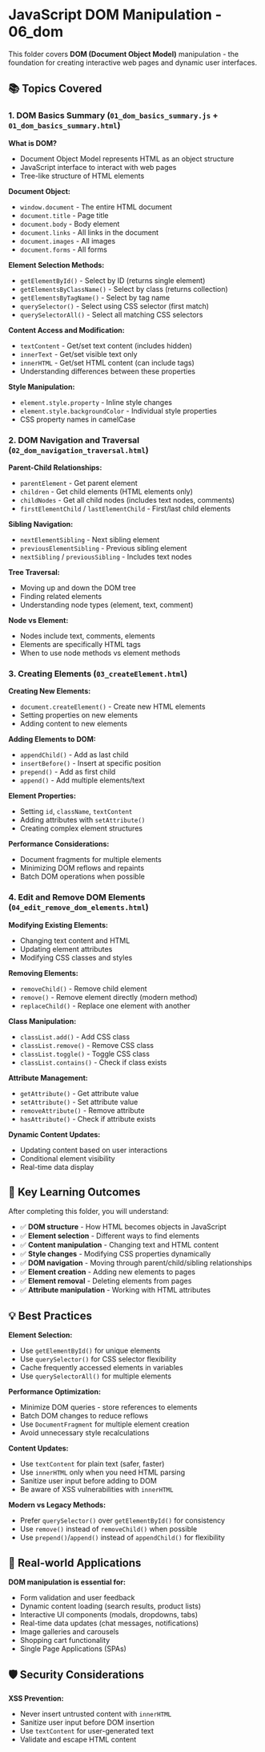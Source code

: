 # JavaScript DOM Manipulation - 06_dom

This folder covers **DOM (Document Object Model)** manipulation - the foundation for creating interactive web pages and dynamic user interfaces.

## 📚 Topics Covered

### 1. **DOM Basics Summary** (`01_dom_basics_summary.js` + `01_dom_basics_summary.html`)

**What is DOM?**
- Document Object Model represents HTML as an object structure
- JavaScript interface to interact with web pages
- Tree-like structure of HTML elements

**Document Object:**
- `window.document` - The entire HTML document
- `document.title` - Page title
- `document.body` - Body element
- `document.links` - All links in the document
- `document.images` - All images
- `document.forms` - All forms

**Element Selection Methods:**
- `getElementById()` - Select by ID (returns single element)
- `getElementsByClassName()` - Select by class (returns collection)
- `getElementsByTagName()` - Select by tag name
- `querySelector()` - Select using CSS selector (first match)
- `querySelectorAll()` - Select all matching CSS selectors

**Content Access and Modification:**
- `textContent` - Get/set text content (includes hidden)
- `innerText` - Get/set visible text only
- `innerHTML` - Get/set HTML content (can include tags)
- Understanding differences between these properties

**Style Manipulation:**
- `element.style.property` - Inline style changes
- `element.style.backgroundColor` - Individual style properties
- CSS property names in camelCase

### 2. **DOM Navigation and Traversal** (`02_dom_navigation_traversal.html`)

**Parent-Child Relationships:**
- `parentElement` - Get parent element
- `children` - Get child elements (HTML elements only)
- `childNodes` - Get all child nodes (includes text nodes, comments)
- `firstElementChild` / `lastElementChild` - First/last child elements

**Sibling Navigation:**
- `nextElementSibling` - Next sibling element
- `previousElementSibling` - Previous sibling element
- `nextSibling` / `previousSibling` - Includes text nodes

**Tree Traversal:**
- Moving up and down the DOM tree
- Finding related elements
- Understanding node types (element, text, comment)

**Node vs Element:**
- Nodes include text, comments, elements
- Elements are specifically HTML tags
- When to use node methods vs element methods

### 3. **Creating Elements** (`03_createElement.html`)

**Creating New Elements:**
- `document.createElement()` - Create new HTML elements
- Setting properties on new elements
- Adding content to new elements

**Adding Elements to DOM:**
- `appendChild()` - Add as last child
- `insertBefore()` - Insert at specific position
- `prepend()` - Add as first child
- `append()` - Add multiple elements/text

**Element Properties:**
- Setting `id`, `className`, `textContent`
- Adding attributes with `setAttribute()`
- Creating complex element structures

**Performance Considerations:**
- Document fragments for multiple elements
- Minimizing DOM reflows and repaints
- Batch DOM operations when possible

### 4. **Edit and Remove DOM Elements** (`04_edit_remove_dom_elements.html`)

**Modifying Existing Elements:**
- Changing text content and HTML
- Updating element attributes
- Modifying CSS classes and styles

**Removing Elements:**
- `removeChild()` - Remove child element
- `remove()` - Remove element directly (modern method)
- `replaceChild()` - Replace one element with another

**Class Manipulation:**
- `classList.add()` - Add CSS class
- `classList.remove()` - Remove CSS class
- `classList.toggle()` - Toggle CSS class
- `classList.contains()` - Check if class exists

**Attribute Management:**
- `getAttribute()` - Get attribute value
- `setAttribute()` - Set attribute value
- `removeAttribute()` - Remove attribute
- `hasAttribute()` - Check if attribute exists

**Dynamic Content Updates:**
- Updating content based on user interactions
- Conditional element visibility
- Real-time data display

## 🎯 Key Learning Outcomes

After completing this folder, you will understand:

- ✅ **DOM structure** - How HTML becomes objects in JavaScript
- ✅ **Element selection** - Different ways to find elements
- ✅ **Content manipulation** - Changing text and HTML content
- ✅ **Style changes** - Modifying CSS properties dynamically
- ✅ **DOM navigation** - Moving through parent/child/sibling relationships
- ✅ **Element creation** - Adding new elements to pages
- ✅ **Element removal** - Deleting elements from pages
- ✅ **Attribute manipulation** - Working with HTML attributes

## 💡 Best Practices

**Element Selection:**
- Use `getElementById()` for unique elements
- Use `querySelector()` for CSS selector flexibility
- Cache frequently accessed elements in variables
- Use `querySelectorAll()` for multiple elements

**Performance Optimization:**
- Minimize DOM queries - store references to elements
- Batch DOM changes to reduce reflows
- Use `DocumentFragment` for multiple element creation
- Avoid unnecessary style recalculations

**Content Updates:**
- Use `textContent` for plain text (safer, faster)
- Use `innerHTML` only when you need HTML parsing
- Sanitize user input before adding to DOM
- Be aware of XSS vulnerabilities with `innerHTML`

**Modern vs Legacy Methods:**
- Prefer `querySelector()` over `getElementById()` for consistency
- Use `remove()` instead of `removeChild()` when possible
- Use `prepend()`/`append()` instead of `appendChild()` for flexibility

## 🔗 Real-world Applications

**DOM manipulation is essential for:**
- Form validation and user feedback
- Dynamic content loading (search results, product lists)
- Interactive UI components (modals, dropdowns, tabs)
- Real-time data updates (chat messages, notifications)
- Image galleries and carousels
- Shopping cart functionality
- Single Page Applications (SPAs)

## 🛡️ Security Considerations

**XSS Prevention:**
- Never insert untrusted content with `innerHTML`
- Sanitize user input before DOM insertion
- Use `textContent` for user-generated text
- Validate and escape HTML content

